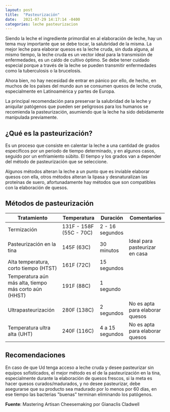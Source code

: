 ```yaml
---
layout: post
title:  "Pasteurización"
date:   2021-07-29 14:17:14 -0400
categories: leche pasteurizacion
---
```


Siendo la leche el ingrediente primordial en al elaboración de leche, hay un tema muy importante que se debe tocar, la salubridad de la misma. La mejor leche para elaborar quesos es la leche cruda, sin duda alguna, al mismo tiempo, la leche cruda es un vector ideal para la transmisión de enfermedades, es un caldo de cultivo óptimo. Se debe tener cuidado especial porque a través de la leche se pueden transmitir enfermedades como la tuberculosis o la brucelosis.

Ahora bien, no hay necesidad de entrar en pánico por ello, de hecho, en muchos de los países del mundo aun se consumen quesos de leche cruda, especialmente en Latinoamérica y partes de Europa.

La principal recomendación para preservar la salubridad de la leche y aniquilar patógenos que pueden ser peligrosos para los humanos se recomienda la pasteurización, asumiendo que la leche ha sido debidamente manipulada previamente.

## ¿Qué es la pasteurización?

Es un proceso que consiste en calentar la leche a una cantidad de grados específicos por un periodo de tiempo determinado, y en algunos casos, seguido por un enfriamiento súbito. El tiempo y los grados van a depender del método de pasteurización que se seleccione.

Algunos métodos alteran la leche a un punto que es inviable elaborar quesos con ella, otros métodos alteran la lipasa y desnaturalizan las proteínas de suero, afortunadamente hay métodos que son compatibles con la elaboración de quesos.

## Métodos de pasteurización

Tratamiento | Temperatura | Duración | Comentarios
------------| ------------| ---------|-----------
Termización | 131F - 158F (55C - 70C) | 2 - 16 segundos |
Pasteurización en la tina | 145F (63C) | 30 minutos | Ideal para pasteurizar en casa
Alta temperatura, corto tiempo (HTST) | 161F (72C) | 15 segundos |
Temperatura aún más alta, tiempo más corto aún (HHST) | 191F (88C) | 1 segundo |
Ultrapasteurización | 280F (138C) | 2 segundos | No es apta para elaborar quesos
Temperatura ultra alta (UHT) | 240F (116C) | 4 a 15 segundos | No es apta para elaborar quesos

## Recomendaciones

En caso de que Ud tenga acceso a leche cruda y desee pasteurizar sin equipos sofisticados, el mejor método es el de la pasteurización en la tina, especialmente durante la elaboración de quesos frescos, si la meta es hacer quesos curados/madurados, y no desee pasteurizar, debe asegurarse que su producto sea madurado por lo menos por 60 días, en ese tiempo las bacterias "buenas" terminan eliminando los patógenos.

**Fuente**: Mastering Artisan Cheesemaking por Gianaclis Cladwell